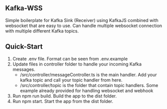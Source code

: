 ## Kafka-WSS

Simple boilerplate for Kafka Sink (Receiver) using KafkaJS combined with websocket that are easy to use. 
Can handle multiple websocket connection with multiple different Kafka topics.

## Quick-Start

1.  Create .env file. Format can be seen from .env.example
2.  Update files in controller folder to handle your incoming Kafka messages.
     * /src/controller/messageController.ts is the main handler. Add your kafka topic and call your topic handler from here.
     * /src/controller/topic is the folder that contain topic handlers. Some example already provided for handling websocket and webhook
3.  Run npm run build. Build the app to the dist folder.
4.  Run npm start. Start the app from the dist folder.
